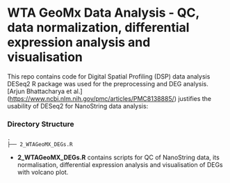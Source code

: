 # WTA GeoMx Data Analysis - QC, data normalization, differential expression analysis and visualisation

This repo contains code for Digital Spatial Profiling (DSP) data analysis
DESeq2 R package was used for the preprocessing and DEG analysis.
[Arjun Bhattacharya et al.] (https://www.ncbi.nlm.nih.gov/pmc/articles/PMC8138885/) justifies the usability of DESeq2 for NanoString data analysis: 

### Directory Structure

```
.
├── 2_WTAGeoMX_DEGs.R

```

* **2_WTAGeoMX_DEGs.R** contains scripts for QC of NanoString data, its normalisation, differential expression analysis and visualisation of DEGs with volcano plot.
